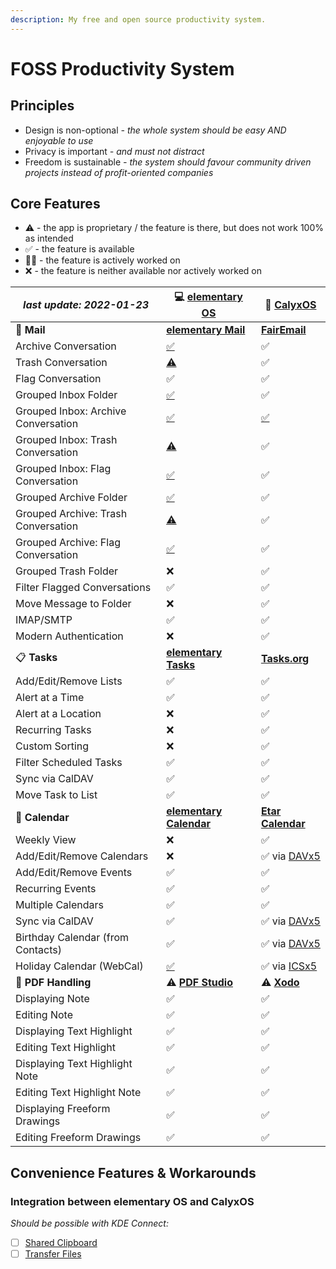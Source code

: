 ```yaml
---
description: My free and open source productivity system.
---
```


# FOSS Productivity System

## Principles

* Design is non-optional _- the whole system should be easy AND enjoyable to use_
* Privacy is important _- and must not distract_
* Freedom is sustainable _- the system should favour community driven projects instead of profit-oriented companies_

## Core Features

* ⚠️ - the app is proprietary / the feature is there, but does not work 100% as intended
* ✅ - the feature is available
* 👨‍🏭 - the feature is actively worked on
* ❌ - the feature is neither available nor actively worked on

| _last update: 2022-01-23_           | 💻 [elementary OS](https://elementary.io)                          | 📱 [CalyxOS](https://calyxos.org)                                                |
| ----------------------------------- | ------------------------------------------------------------------ | -------------------------------------------------------------------------------- |
| 📧️ **Mail**                        | [**elementary Mail**](https://github.com/elementary/mail/)         | [**FairEmail**](https://email.faircode.eu)                                       |
| Archive Conversation                | [✅](https://github.com/elementary/mail/pull/542)                   | ✅                                                                                |
| Trash Conversation                  | [⚠️](https://github.com/elementary/mail/issues/657)                | ✅                                                                                |
| Flag Conversation                   | ✅                                                                  | ✅                                                                                |
| Grouped Inbox Folder                | [✅](https://github.com/elementary/mail/pull/564)                   | ✅                                                                                |
| Grouped Inbox: Archive Conversation | [✅](https://github.com/elementary/mail/pull/564)                   | [✅](https://github.com/k9mail/k-9/pull/5492)                                     |
| Grouped Inbox: Trash Conversation   | [⚠️](foss-productivity-system.md#principles)                       | ✅                                                                                |
| Grouped Inbox: Flag Conversation    | [✅](https://github.com/elementary/mail/pull/564)                   | ✅                                                                                |
| Grouped Archive Folder              | [✅](https://github.com/elementary/mail/pull/564)                   | ✅                                                                                |
| Grouped Archive: Trash Conversation | [⚠️](https://github.com/elementary/mail/issues/657)                | ✅                                                                                |
| Grouped Archive: Flag Conversation  | [✅](https://github.com/elementary/mail/pull/564)                   | ✅                                                                                |
| Grouped Trash Folder                | ❌                                                                  | ✅                                                                                |
| Filter Flagged Conversations        | ✅                                                                  | ✅                                                                                |
| Move Message to Folder              | ❌                                                                  | ✅                                                                                |
| IMAP/SMTP                           | ✅                                                                  | ✅                                                                                |
| Modern Authentication               | ❌                                                                  | ✅                                                                                |
| 📋 **Tasks**                        | [**elementary Tasks**](https://github.com/elementary/tasks/)       | [**Tasks.org**](https://tasks.org)                                               |
| Add/Edit/Remove Lists               | ✅                                                                  | ✅                                                                                |
| Alert at a Time                     | ✅                                                                  | ✅                                                                                |
| Alert at a Location                 | ❌                                                                  | ✅                                                                                |
| Recurring Tasks                     | ❌                                                                  | ✅                                                                                |
| Custom Sorting                      | ❌                                                                  | ✅                                                                                |
| Filter Scheduled Tasks              | ✅                                                                  | ✅                                                                                |
| Sync via CalDAV                     | ✅                                                                  | ✅                                                                                |
| Move Task to List                   | ✅                                                                  | ✅                                                                                |
| 📆 **Calendar**                     | [**elementary Calendar**](https://github.com/elementary/calendar/) | [**Etar Calendar**](https://github.com/Etar-Group/Etar-Calendar)                 |
| Weekly View                         | ❌                                                                  | ✅                                                                                |
| Add/Edit/Remove Calendars           | ❌                                                                  | ✅ via [DAVx5](https://www.davx5.com)                                             |
| Add/Edit/Remove Events              | ✅                                                                  | ✅                                                                                |
| Recurring Events                    | ✅                                                                  | ✅                                                                                |
| Multiple Calendars                  | ✅                                                                  | ✅                                                                                |
| Sync via CalDAV                     | ✅                                                                  | ✅ via [DAVx5](https://www.davx5.com)                                             |
| Birthday Calendar (from Contacts)   | ✅                                                                  | ✅ via [DAVx5](https://www.davx5.com)                                             |
| Holiday Calendar (WebCal)           | [✅](https://www.webcal.guru)                                       | ✅ via [ICSx5](https://icsx5.bitfire.at)                                          |
| 📑️ **PDF Handling**                | ⚠️ [**PDF Studio**](https://www.qoppa.com/pdfstudio/)              | ⚠️ [**Xodo**](https://play.google.com/store/apps/details?id=com.xodo.pdf.reader) |
| Displaying Note                     | ✅                                                                  | ✅                                                                                |
| Editing Note                        | ✅                                                                  | ✅                                                                                |
| Displaying Text Highlight           | ✅                                                                  | ✅                                                                                |
| Editing Text Highlight              | ✅                                                                  | ✅                                                                                |
| Displaying Text Highlight Note      | ✅                                                                  | ✅                                                                                |
| Editing Text Highlight Note         | ✅                                                                  | ✅                                                                                |
| Displaying Freeform Drawings        | ✅                                                                  | ✅                                                                                |
| Editing Freeform Drawings           | ✅                                                                  | ✅                                                                                |

## Convenience Features & Workarounds

### Integration between elementary OS and CalyxOS

_Should be possible with KDE Connect:_

* [ ] [Shared Clipboard](./#kde-connect-for-elementary)
* [ ] [Transfer Files](./#kde-connect-for-elementary)
